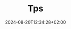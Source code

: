 ---
weight: 999
title: "Tps"
description: ""
icon: "article"
date: "2024-08-20T12:34:28+02:00"
lastmod: "2024-08-20T12:34:28+02:00"
draft: true
toc: true
---